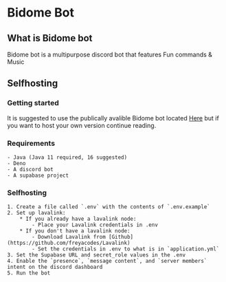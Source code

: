 # Bidome Bot

## What is Bidome bot

Bidome bot is a multipurpose discord bot that features Fun commands & Music

## Selfhosting

### Getting started

It is suggested to use the publically avalible Bidome bot located
[Here](https://discord.com/api/oauth2/authorize?client_id=778670182956531773&permissions=8&scope=applications.commands%20bot)
but if you want to host your own version continue reading.

### Requirements

    - Java (Java 11 required, 16 suggested)
    - Deno
    - A discord bot
    - A supabase project

### Selfhosting

    1. Create a file called `.env` with the contents of `.env.example`
    2. Set up lavalink:
        * If you already have a lavalink node:
            - Place your Lavalink credentials in .env
        * If you don't have a lavalink node:
            - Download Lavalink from [Github](https://github.com/freyacodes/Lavalink)
            - Set the credentials in .env to what is in `application.yml`
    3. Set the Supabase URL and secret_role values in the .env
    4. Enable the `presence`, `message content`, and `server members` intent on the discord dashboard
    5. Run the bot
